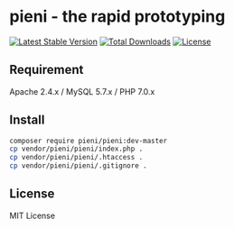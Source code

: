 # pieni - the rapid prototyping
[![Latest Stable Version](https://poser.pugx.org/pieni/pieni/version)](https://packagist.org/packages/pieni/pieni)
[![Total Downloads](https://poser.pugx.org/pieni/pieni/downloads)](https://packagist.org/packages/pieni/pieni)
[![License](https://poser.pugx.org/pieni/pieni/license)](https://packagist.org/packages/pieni/pieni)

## Requirement
Apache 2.4.x / MySQL 5.7.x / PHP 7.0.x

## Install
```bash
composer require pieni/pieni:dev-master
cp vendor/pieni/pieni/index.php .
cp vendor/pieni/pieni/.htaccess .
cp vendor/pieni/pieni/.gitignore .
```

## License
MIT License

